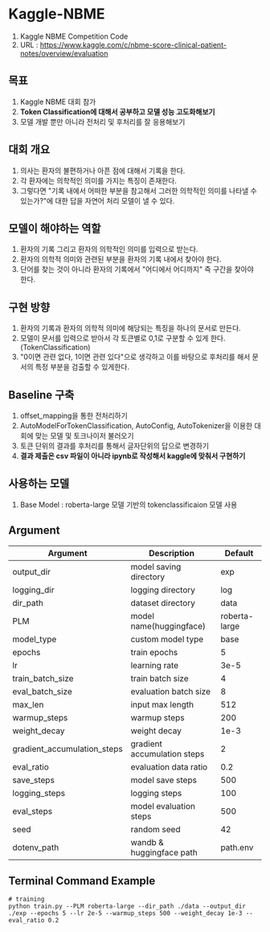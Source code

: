 # Kaggle-NBME
  1. Kaggle NBME Competition Code
  2. URL : https://www.kaggle.com/c/nbme-score-clinical-patient-notes/overview/evaluation

## 목표
  1. Kaggle NBME 대회 참가
  2. **Token Classification에 대해서 공부하고 모델 성능 고도화해보기**
  3. 모델 개발 뿐만 아니라 전처리 및 후처리를 잘 응용해보기

## 대회 개요
  1. 의사는 환자의 불편하거나 아픈 점에 대해서 기록을 한다.
  2. 각 환자에는 의학적인 의미를 가지는 특징이 존재한다. 
  3. 그렇다면 "기록 내에서 어떠한 부분을 참고해서 그러한 의학적인 의미를 나타낼 수 있는가?"에 대한 답을 자연어 처리 모델이 낼 수 있다.

## 모델이 해야하는 역할
  1. 환자의 기록 그리고 환자의 의학적인 의미를 입력으로 받는다.
  2. 환자의 의학적 의미와 관련된 부분을 환자의 기록 내에서 찾아야 한다.
  3. 단어를 찾는 것이 아니라 환자의 기록에서 "어디에서 어디까지" 즉 구간을 찾아야 한다.

## 구현 방향
  1. 환자의 기록과 환자의 의학적 의미에 해당되는 특징을 하나의 문서로 만든다.
  2. 모델이 문서를 입력으로 받아서 각 토큰별로 0,1로 구분할 수 있게 한다.(TokenClassification)
  3. "0이면 관련 없다, 1이면 관련 있다"으로 생각하고 이를 바탕으로 후처리를 해서 문서의 특정 부분을 검출할 수 있게한다.

## Baseline 구축
  1. offset_mapping을 통한 전처리하기
  2. AutoModelForTokenClassification, AutoConfig, AutoTokenizer을 이용한 대회에 맞는 모델 및 토크나이저 불러오기
  3. 토큰 단위의 결과를 후처리를 통해서 글자단위의 답으로 변경하기
  4. **결과 제출은 csv 파일이 아니라 ipynb로 작성해서 kaggle에 맞춰서 구현하기**

## 사용하는 모델
  1. Base Model : roberta-large 모델 기반의 tokenclassificaion 모델 사용

## Argument
|Argument|Description|Default|
|--------|-----------|-------|
|output_dir|model saving directory|exp|
|logging_dir|logging directory|log|
|dir_path|dataset directory|data|
|PLM|model name(huggingface)|roberta-large|
|model_type|custom model type|base|
|epochs|train epochs|5|
|lr|learning rate|3e-5|
|train_batch_size|train batch size|4|
|eval_batch_size|evaluation batch size|8|
|max_len|input max length|512|
|warmup_steps|warmup steps|200|
|weight_decay|weight decay|1e-3|
|gradient_accumulation_steps|gradient accumulation steps|2|
|eval_ratio|evaluation data ratio|0.2|
|save_steps|model save steps|500|
|logging_steps|logging steps|100|
|eval_steps|model evaluation steps|500|
|seed|random seed|42|
|dotenv_path|wandb & huggingface path|path.env|


## Terminal Command Example
  ```
  # training 
  python train.py --PLM roberta-large --dir_path ./data --output_dir ./exp --epochs 5 --lr 2e-5 --warmup_steps 500 --weight_decay 1e-3 --eval_ratio 0.2
  ```
